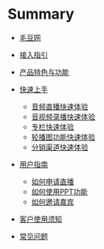 # Summary

* [毛豆网](README.md)
<!-- * [开发者文档](docs/manual/开发者文档.md) -->
* [接入指引](docs/manual/guide.md)

<!-- * [网站用户手册](docs/manual/user-docs.md) -->

* [产品特色与功能](docs/quickstart/features.md)

* [快速上手]()
  * [音频直播快速体验](docs/quickstart/intro-live.md)
  * [音视频录播快速体验](docs/quickstart/intro-audio.md)
  * [专栏快速体验](docs/quickstart/intro-column.md)
  * [轮播图功能快速体验](docs/quickstart/intro-carousel.md)
  * [分销渠道快速体验](docs/quickstart/intro-channel.md)

* [用户指南]()
  * [如何申请直播](docs/manual/how-to-apply-live.md)
  * [如何使用PPT功能](docs/manual/how-to-use-PPT.md)
  * [如何邀请嘉宾](docs/manual/how-to-invite.md)

* [客户使用须知](docs/custom/README.md)

* [常见问题](docs/faq/README.md)
